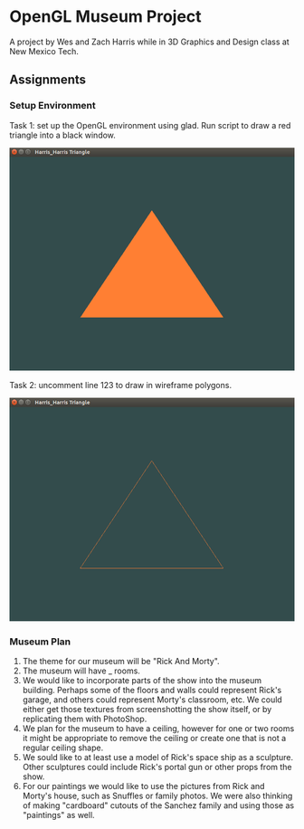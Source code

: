 # OpenGL Museum Project

A project by Wes and Zach Harris while in 3D Graphics and Design class at New Mexico Tech.

## Assignments

### Setup Environment

Task 1: set up the OpenGL environment using glad. Run script to draw a red triangle into a black window.

![alt text](https://github.com/pixarninja/opengl_museum/blob/master/setup_environment/screenshots/Solid.png)

Task 2: uncomment line 123 to draw in wireframe polygons.

![alt text](https://github.com/pixarninja/opengl_museum/blob/master/setup_environment/screenshots/Wireframe2.png)

### Museum Plan

1. The theme for our museum will be "Rick And Morty".
2. The museum will have _ rooms.
3. We would like to incorporate parts of the show into the museum building. Perhaps some of the floors and walls could represent Rick's garage, and others could represent Morty's classroom, etc. We could either get those textures from screenshotting the show itself, or by replicating them with PhotoShop.
4. We plan for the museum to have a ceiling, however for one or two rooms it might be appropriate to remove the ceiling or create one that is not a regular ceiling shape.
5. We sould like to at least use a model of Rick's space ship as a sculpture. Other sculptures could include Rick's portal gun or other props from the show.
6. For our paintings we would like to use the pictures from Rick and Morty's house, such as Snuffles or family photos. We were also thinking of making "cardboard" cutouts of the Sanchez family and using those as "paintings" as well.
